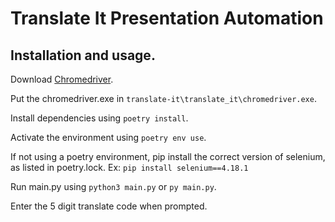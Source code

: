 # Translate It Presentation Automation

## Installation and usage.
Download [Chromedriver](https://googlechromelabs.github.io/chrome-for-testing/).

Put the chromedriver.exe in `translate-it\translate_it\chromedriver.exe`.

Install dependencies using `poetry install`.

Activate the environment using `poetry env use`.

If not using a poetry environment, pip install the correct version of selenium, as listed in poetry.lock. Ex: `pip install selenium==4.18.1`

Run main.py using `python3 main.py` or `py main.py`.

Enter the 5 digit translate code when prompted.
